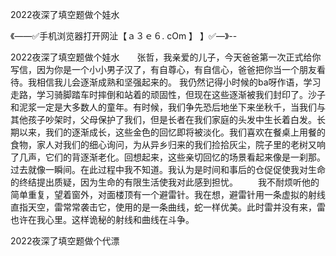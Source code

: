 2022夜深了填空题做个娃水

《——✅手机浏览器打开网沚【ａ３ｅ６. cOm 】 】✅—》--

2022夜深了填空题做个娃水　　张哲，我亲爱的儿子，今天爸爸第一次正式给你写信，因为你是一个小小男子汉了，有自尊心，有自信心，爸爸把你当一个朋友看待。我相信我儿会逐渐成熟和坚强起来的。
我仍然记得小时候的ba呀作语，学习走路，学习骑脚踏车时摔倒和站着的顽固性，但现在这些逐渐被我们封印了。沙子和泥浆一定是大多数人的童年。有时候，我们争先恐后地坐下来坐秋千，当我们与其他孩子吵架时，父母保护了我们，但是长者在我们家庭的头发中生长着白发。长期以来，我们的逐渐成长，这些金色的回忆即将被淡化。我们喜欢在餐桌上用餐的食物，家人对我们的细心询问，为从异乡归来的我们捡拾灰尘，院子里的老树又响了几声，它们的背逐渐老化。回想起来，这些亲切回忆的场景看起来像是一刹那。过去就像一瞬间。在此过程中我不知道。我认为是时间和事后的仓促促使我对生命的终结提出质疑，因为生命的有限生活使我对此感到担忧。
　　我不耐烦听他的简单重复，望着窗外，对面楼顶有一个避雷针。我在想，避雷针用一条虚拟的射线直指天空，雷常常袭击它，使用的是一条曲线，蛇一样优美。此时雷并没有来，雷也许在我心里。这样诡秘的射线和曲线在斗争。





2022夜深了填空题做个代漂
